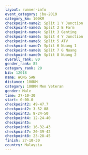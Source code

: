 ```yaml
---
layout: runner-info 
event_category: jbu-2019 
category_km: 100KM 
checkpoint-name2: Split 1 Y Junction  
checkpoint-name3: Split 2 E Farm  
checkpoint-name4: Split 3 Genting  
checkpoint-name5: Split 4 Y Junction 
checkpoint-name6: Split 5 ATV 
checkpoint-name7: Split 6 Nuang 1 
checkpoint-name8: Split 7 G Nuang 
checkpoint-name9: Split 8 Nuang 2 
overall_rank: 80
gender_rank: 85
category_rank: 29
bib: 12018
name: WONG SAN
distance: 100KM
category: 100KM Men Veteran
gender: Male
time: 27-10-30
start: 0-00.0
checkpoint2: 49-47.7
checkpoint2: 3-52-08
checkpoint3: 8-24-50
checkpoint4: 12-24-40
checkpoint5: 
checkpoint6: 16-32-43
checkpoint7: 20-39-42
checkpoint8: 23-28-45
finish: 27-10-30
country: Malaysia
---
```

